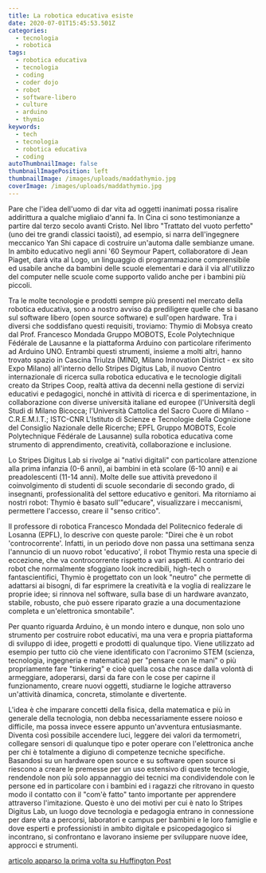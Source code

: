 ```yaml
---
title: La robotica educativa esiste
date: 2020-07-01T15:45:53.501Z
categories:
  - tecnologia
  - robotica
tags:
  - robotica educativa
  - tecnologia
  - coding
  - coder dojo
  - robot
  - software-libero
  - culture
  - arduino
  - thymio
keywords:
  - tech
  - tecnologia
  - robotica educativa
  - coding
autoThumbnailImage: false
thumbnailImagePosition: left
thumbnailImage: /images/uploads/maddathymio.jpg
coverImage: /images/uploads/maddathymio.jpg
---
```

Pare che l'idea dell'uomo di dar vita ad oggetti inanimati possa risalire addirittura a qualche migliaio d'anni fa. In Cina ci sono testimonianze a partire dal terzo secolo avanti Cristo. Nel libro "Trattato del vuoto perfetto" (uno dei tre grandi classici taoisti), ad esempio, si narra dell'ingegnere meccanico Yan Shi capace di costruire un'automa dalle sembianze umane. In ambito educativo negli anni '60 Seymour Papert, collaboratore di Jean Piaget, darà vita al Logo, un linguaggio di programmazione comprensibile ed usabile anche da bambini delle scuole elementari e darà il via all'utilizzo del computer nelle scuole come supporto valido anche per i bambini più piccoli.

Tra le molte tecnologie e prodotti sempre più presenti nel mercato della robotica educativa, sono a nostro avviso da prediligere quelle che si basano sul software libero (open source software) e sull'open hardware. Tra i diversi che soddisfano questi requisiti, troviamo: Thymio di Mobsya creato dal Prof. Francesco Mondada Gruppo MOBOTS, Ecole Polytechnique Fédérale de Lausanne e la piattaforma Arduino con particolare riferimento ad Arduino UNO. Entrambi questi strumenti, insieme a molti altri, hanno trovato spazio in Cascina Triulza (MIND, Milano Innovation District - ex sito Expo Milano) all'interno dello Stripes Digitus Lab, il nuovo Centro internazionale di ricerca sulla robotica educativa e le tecnologie digitali creato da Stripes Coop, realtà attiva da decenni nella gestione di servizi educativi e pedagogici, nonché in attività di ricerca e di sperimentazione, in collaborazione con diverse università italiane ed europee (l'Università degli Studi di Milano Bicocca; l'Università Cattolica del Sacro Cuore di Milano - C.R.E.M.I.T.; ISTC-CNR L'Istituto di Scienze e Tecnologie della Cognizione del Consiglio Nazionale delle Ricerche; EPFL Gruppo MOBOTS, Ecole Polytechnique Fédérale de Lausanne) sulla robotica educativa come strumento di apprendimento, creatività, collaborazione e inclusione.

Lo Stripes Digitus Lab si rivolge ai "nativi digitali" con particolare attenzione alla prima infanzia (0-6 anni), ai bambini in età scolare (6-10 anni) e ai preadolescenti (11-14 anni). Molte delle sue attività prevedono il coinvolgimento di studenti di scuole secondarie di secondo grado, di insegnanti, professionalità del settore educativo e genitori. Ma ritorniamo ai nostri robot: Thymio è basato sull'"educare", visualizzare i meccanismi, permettere l'accesso, creare il "senso critico".

Il professore di robotica Francesco Mondada del Politecnico federale di Losanna (EPFL), lo descrive con queste parole: "Direi che è un robot 'controcorrente'. Infatti, in un periodo dove non passa una settimana senza l'annuncio di un nuovo robot 'educativo', il robot Thymio resta una specie di eccezione, che va controcorrente rispetto a vari aspetti. Al contrario dei robot che normalmente sfoggiano look incredibili, high-tech o fantascientifici, Thymio è progettato con un look "neutro" che permette di adattarsi ai bisogni, di far esprimere la creatività e la voglia di realizzare le proprie idee; si rinnova nel software, sulla base di un hardware avanzato, stabile, robusto, che può essere riparato grazie a una documentazione completa e un'elettronica smontabile".

Per quanto riguarda Arduino, è un mondo intero e dunque, non solo uno strumento per costruire robot educativi, ma una vera e propria piattaforma di sviluppo di idee, progetti e prodotti di qualunque tipo. Viene utilizzato ad esempio per tutto ciò che viene identificato con l'acronimo STEM (scienza, tecnologia, ingegneria e matematica) per "pensare con le mani" o più propriamente fare "tinkering" e cioè quella cosa che nasce dalla volontà di armeggiare, adoperarsi, darsi da fare con le cose per capirne il funzionamento, creare nuovi oggetti, studiarne le logiche attraverso un'attività dinamica, concreta, stimolante e divertente.

L'idea è che imparare concetti della fisica, della matematica e più in generale della tecnologia, non debba necessariamente essere noioso e difficile, ma possa invece essere appunto un'avventura entusiasmante. Diventa così possibile accendere luci, leggere dei valori da termometri, collegare sensori di qualunque tipo e poter operare con l'elettronica anche per chi è totalmente a digiuno di competenze tecniche specifiche. Basandosi su un hardware open source e su software open source si riescono a creare le premesse per un uso estensivo di queste tecnologie, rendendole non più solo appannaggio dei tecnici ma condividendole con le persone ed in particolare con i bambini ed i ragazzi che ritrovano in questo modo il contatto con il "com'è fatto" tanto importante per apprendere attraverso l'imitazione. Questo è uno dei motivi per cui è nato lo Stripes Digitus Lab, un luogo dove tecnologia e pedagogia entrano in connessione per dare vita a percorsi, laboratori e campus per bambini e le loro famiglie e dove esperti e professionisti in ambito digitale e psicopedagogico si incontrano, si confrontano e lavorano insieme per sviluppare nuove idee, approcci e strumenti.

[articolo apparso la prima volta su Huffington Post](https://www.huffingtonpost.it/con-i-bambini/la-robotica-educativa-esiste_a_23523436/)
